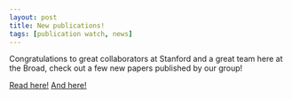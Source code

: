 ```yaml
---
layout: post
title: New publications!
tags: [publication watch, news]
---
```


Congratulations to great collaborators at Stanford and a great team here at the Broad, check out a few new papers published by our group!

[Read here!](https://www.cell.com/cell/abstract/S0092-8674(18)30446-X)
[And here!](https://www.nature.com/articles/s41591-018-0008-8)


<br><br>
<br><br>
<br><br>
<br><br>
